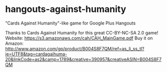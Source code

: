 hangouts-against-humanity
=========================

"Cards Against Humanity"-like game for Google Plus Hangouts

Thanks to Cards Against Humanity for this great CC-BY-NC-SA 2.0 game!
Website: https://s3.amazonaws.com/cah/CAH_MainGame.pdf
Buy it on Amazon: http://www.amazon.com/gp/product/B004S8F7QM/ref=as_li_ss_tl?ie=UTF8&tag=cardagaihuma-20&linkCode=as2&camp=1789&creative=390957&creativeASIN=B004S8F7QM
